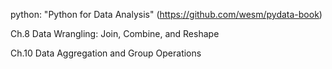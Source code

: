 python: "Python for Data Analysis" (https://github.com/wesm/pydata-book)

Ch.8 Data Wrangling: Join, Combine, and Reshape

Ch.10 Data Aggregation and Group Operations
